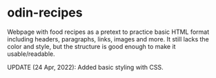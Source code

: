 # odin-recipes
Webpage with food recipes as a pretext to practice basic HTML format including headers, paragraphs, links, images and more.
It still lacks the color and style, but the structure is good enough to make it usable/readable.

UPDATE (24 Apr, 2022):
Added basic styling with CSS.
